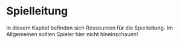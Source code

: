 # Spielleitung

In diesem Kapitel befinden sich Ressourcen für die Spielleitung. Im Allgemeinen sollten Spieler hier nicht hineinschauen!
